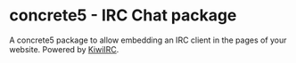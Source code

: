 concrete5 - IRC Chat package
=============================

A concrete5 package to allow embedding an IRC client in the pages of your website.
Powered by [KiwiIRC](https://kiwiirc.com/).